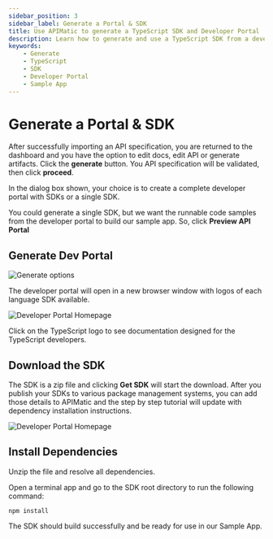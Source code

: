 ```yaml
---
sidebar_position: 3
sidebar_label: Generate a Portal & SDK
title: Use APIMatic to generate a TypeScript SDK and Developer Portal
description: Learn how to generate and use a TypeScript SDK from a developer portal. Follow the steps to preview the API portal, download the SDK, install dependencies, and build the SDK for use in a sample app. Get runnable code samples to help build your application.
keywords:
    - Generate
    - TypeScript
    - SDK
    - Developer Portal
    - Sample App
---
```


# Generate a Portal & SDK

After successfully importing an API specification, you are returned to the dashboard and you have the option to edit docs, edit API or generate artifacts.  Click the **generate** button. You API specification will be validated, then click **proceed**.

In the dialog box shown, your choice is to create a complete developer portal with SDKs or a single SDK.

You could generate a single SDK, but we want the runnable code samples from the developer portal to build our sample app. So, click **Preview API Portal**

## Generate Dev Portal

![Generate options](/img/apimatic-generate-options.png)


The developer portal will open in a new browser window with logos of each language SDK available.

![Developer Portal Homepage](/img/apimatic-devportal-homepage.png)

Click on the TypeScript logo to see documentation designed for the TypeScript developers.

## Download the SDK

The SDK is a zip file and clicking **Get SDK** will start the download. After you publish your SDKs to various package management systems, you can add those details to APIMatic and the step by step tutorial will update with dependency installation instructions. 

![Developer Portal Homepage](/img/apimatic-devportal-typescript.png)

## Install Dependencies

Unzip the file and resolve all dependencies. 

Open a terminal app and go to the SDK root directory to run the following command:

```
npm install
```

The SDK should build successfully and be ready for use in our Sample App.